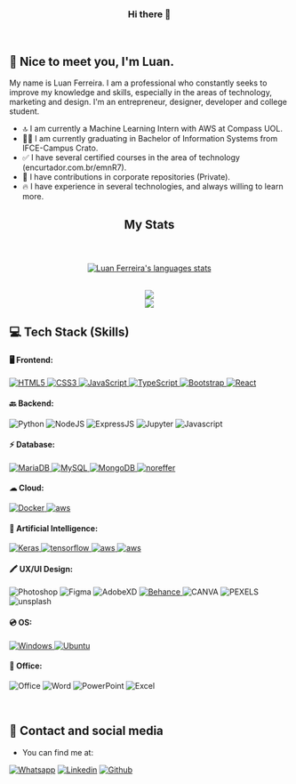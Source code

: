 <h3 align="center">Hi there 👋</h3>

<br>

## 🖖 Nice to meet you, I'm Luan.
My name is Luan Ferreira.
I am a professional who constantly seeks to improve my knowledge
and skills, especially in the areas of technology, marketing and design. I'm an entrepreneur, designer, developer and college student.

- 🔝 I am currently a Machine Learning Intern with AWS at Compass UOL.
- 👨‍🎓 I am currently graduating in Bachelor of Information Systems from IFCE-Campus Crato.
- ✅ I have several certified courses in the area of ​​technology (encurtador.com.br/emnR7).
- 🏢 I have contributions in corporate repositories (Private).
- 	🔥 I have experience in several technologies, and always willing to learn more.


<div align="center">
  
## My Stats

<br>

###
[![Luan Ferreira's languages stats](https://github-readme-stats.vercel.app/api/top-langs/?username=fluanbrito&count_private=true&hide=html,jupyter%20notebook&theme=dracula&show_icons=true)](https://github.com/fluanbrito)

<br>  

<img src="https://github-readme-stats-git-masterrstaa-rickstaa.vercel.app/api?username=fluanbrito&theme=dracula"/>

<br>

<img src="https://github-readme-streak-stats.herokuapp.com/?user=fluanbrito&theme=dracula&hide_border=true"/>

  
<br>  
  
</div>

## 💻 Tech Stack (Skills) 

#### 🖥️ Frontend:
<p>
    <a href="https://developer.mozilla.org/en-US/docs/Glossary/HTML5" target="_blank" rel="noreferrer">
        <img src="https://img.shields.io/badge/HTML5-E34F26?style=for-the-badge&logo=html5&logoColor=white" alt="HTML5" />
    </a>
    <a href="https://www.w3.org/TR/CSS/#css" target="_blank" rel="noreferrer">
        <img src="https://img.shields.io/badge/CSS3-1572B6?style=for-the-badge&logo=css3&logoColor=white" alt="CSS3" />
    </a>
    <a href="https://developer.mozilla.org/en-US/docs/Web/JavaScript" target="_blank" rel="noreferrer">
        <img src="https://img.shields.io/badge/JavaScript-F7DF1E?style=for-the-badge&logo=javascript&logoColor=000000" alt="JavaScript" />
    </a>
    <a href="https://www.typescriptlang.org/" target="_blank" rel="noreferrer">
        <img src="https://img.shields.io/badge/TypeScript-007ACC?style=for-the-badge&logo=typescript&logoColor=white" alt="TypeScript" />
    </a>
    <a href="https://getbootstrap.com/" target="_blank" rel="noreferrer">
        <img src="https://img.shields.io/badge/Bootstrap-563D7C?style=for-the-badge&logo=bootstrap&logoColor=white" alt="Bootstrap" />
    </a>
    <a href="https://pt-br.reactjs.org/" target="_blank" rel="noreferrer">
        <img src="https://img.shields.io/badge/React-20232A?style=for-the-badge&logo=react&logoColor=61DAFB" alt="React" />
    </a>
</p>

#### 🔙 Backend:

![Python](https://img.shields.io/badge/python-3670A0?style=for-the-badge&logo=python&logoColor=ffdd54) 
![NodeJS](https://img.shields.io/badge/node.js-6DA55F?style=for-the-badge&logo=node.js&logoColor=white) 
![ExpressJS](https://img.shields.io/badge/Express.js-404D59?style=for-the-badge)
![Jupyter](https://img.shields.io/badge/Jupyter-F37626.svg?&style=for-the-badge&logo=Jupyter&logoColor=white)
![Javascript](https://img.shields.io/badge/JavaScript-F7DF1E?style=for-the-badge&logo=javascript&logoColor=000000)

</p>

#### ⚡ Database:
<p>
    <a href="https://mariadb.com/" target="_blank">
        <img src="https://img.shields.io/badge/MariaDB-003545?style=for-the-badge&logo=mariadb&logoColor=white" alt="MariaDB" />
    </a>
    <a href="https://www.mysql.com/" target="_blank" rel="noreferrer">
        <img src="https://img.shields.io/badge/MySQL-005C84?style=for-the-badge&logo=mysql&logoColor=white" alt="MySQL" />
    </a>
    <a href="https://www.mongodb.com/" target="_blank" rel="noreferrer">
        <img src="https://img.shields.io/badge/MongoDB-4EA94B?style=for-the-badge&logo=mongodb&logoColor=white" alt="MongoDB" />
    </a>
        <a href="https://aws.amazon.com/pt/dynamodb/" target="_blank" rel="noreffer">
        <img src=https://img.shields.io/badge/Amazon%20DynamoDB-4053D6?style=for-the-badge&logo=Amazon%20DynamoDB&logoColor=white" alt="noreffer">
    </a>
</p>

#### ☁ Cloud:
<p>
    <a href="https://www.docker.com/" target="_blank" rel="noreferrer">
        <img src="https://img.shields.io/badge/Docker-2496ED?style=for-the-badge&logo=docker&logoColor=white" alt="Docker" />
    </a>
    <a href="https://aws.amazon.com/pt/" target="_blank" rel="noreferrer">
        <img src="https://img.shields.io/badge/Amazon_AWS-FF9900?style=for-the-badge&logo=amazonaws&logoColor=white" alt="aws" />
    </a>

</p>

#### 🤖 Artificial Intelligence:

<p>
    <a href="https://keras.io/" target="_blank" rel="noreferrer">
        <img src="https://img.shields.io/badge/Keras-FF0000?style=for-the-badge&logo=keras&logoColor=white" alt="Keras" />
    </a>
    <a href="https://www.tensorflow.org/?hl=pt-br" target="_blank" rel="noreferrer">
        <img src="https://img.shields.io/badge/TensorFlow-FF6F00?style=for-the-badge&logo=tensorflow&logoColor=white" alt="tensorflow" />
    </a>
    <a href="https://aws.amazon.com/pt/" target="_blank" rel="noreferrer">
        <img src="https://img.shields.io/badge/Amazon_AWS-FF9900?style=for-the-badge&logo=amazonaws&logoColor=white" alt="aws" />
    </a>
        <a href="https://aws.amazon.com/pt/" target="_blank" rel="noreferrer">
        <img src="https://img.shields.io/badge/python-3670A0?style=for-the-badge&logo=python&logoColor=ffdd54" alt="aws" />
    </a>


</p>

#### 🖍 UX/UI Design:
<a target="_blank" rel="noreferrer">
        <img src="https://img.shields.io/badge/Adobe%20Photoshop-31A8FF?style=for-the-badge&logo=Adobe%20Photoshop&logoColor=black" alt="Photoshop"/>
    </a>
<a target="_blank" rel="noreferrer">
        <img src="https://img.shields.io/badge/Figma-F24E1E?style=for-the-badge&logo=figma&logoColor=white" alt="Figma"/>
    </a>
<a target="_blank" rel="noreferrer">
        <img src="https://img.shields.io/badge/Adobe%20XD-470137?style=for-the-badge&logo=Adobe%20XD&logoColor=#FF61F6" alt="AdobeXD"/>
    </a>
<a href="https://www.behance.net/fluanbrito"target="_blank" rel="noreferrer">
        <img src="https://img.shields.io/badge/Behance-0054F7?style=for-the-badge&logo=behance&logoColor=white" alt="Behance"/>
    </a>
<a target="_blank" rel="noreferrer">
        <img src="https://img.shields.io/badge/Canva-%2300C4CC.svg?&style=for-the-badge&logo=Canva&logoColor=white" alt="CANVA"/>
    </a>
<a target="_blank" rel="noreferrer">
        <img src="https://img.shields.io/badge/Pexels-05A081?style=for-the-badge&logo=pexels&logoColor=white" alt="PEXELS"/>
    </a>
<a target="_blank" rel="noreferrer">
        <img src="https://img.shields.io/badge/Unsplash-000000?style=for-the-badge&logo=Unsplash&logoColor=white" alt="unsplash"/>
    </a>
</p>

#### 💿 OS:
<p>
    <a href="https://www.microsoft.com/pt-br/windows/" target="_blank" rel="noreferrer">
        <img src="https://img.shields.io/badge/Windows-0078D6?style=for-the-badge&logo=windows11&logoColor=white" alt="Windows" />
    </a>
    <a href="https://ubuntu.com/" target="_blank" rel="noreferrer">
        <img src="https://img.shields.io/badge/Ubuntu-E95420?style=for-the-badge&logo=ubuntu&logoColor=white" alt="Ubuntu" />
    </a>
</p>


#### 📗 Office:
<p>

![Office](https://img.shields.io/badge/Microsoft_Office-D83B01?style=for-the-badge&logo=microsoft-office&logoColor=white)
![Word](https://img.shields.io/badge/Microsoft_Word-2B579A?style=for-the-badge&logo=microsoft-word&logoColor=white)
![PowerPoint](https://img.shields.io/badge/Microsoft_PowerPoint-B7472A?style=for-the-badge&logo=microsoft-powerpoint&logoColor=white)
![Excel](https://img.shields.io/badge/Microsoft_Excel-217346?style=for-the-badge&logo=microsoft-excel&logoColor=white)

<br>

## 	📱 Contact and social media

- You can find me at:

[![Whatsapp](https://img.shields.io/badge/WhatsApp-25D366?style=for-the-badge&logo=whatsapp&logoColor=white)](https://api.whatsapp.com/send?phone=5588994840792&text=luan!)
[![Linkedin](https://img.shields.io/badge/LinkedIn-0077B5?style=for-the-badge&logo=linkedin&logoColor=white)](https://www.linkedin.com/in/luanferreirab/)
[![Github](https://img.shields.io/badge/GitHub-100000?style=for-the-badge&logo=github&logoColor=white)](https://github.com/fluanbrito)







